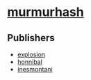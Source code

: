 # [murmurhash](https://pypi.org/project/murmurhash)



## Publishers
- [explosion](https://pypi.org/user/explosion)
- [honnibal](https://pypi.org/user/honnibal)
- [inesmontani](https://pypi.org/user/inesmontani)

